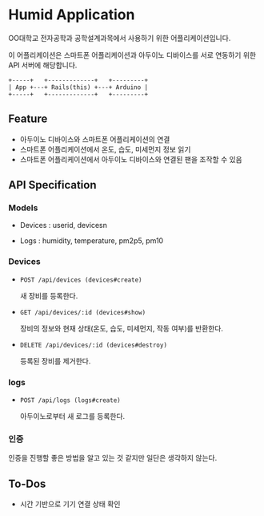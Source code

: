 # Humid Application

OO대학교 전자공학과 공학설계과목에서 사용하기 위한 어플리케이션입니다.

이 어플리케이션은 스마트폰 어플리케이션과 아두이노 디바이스를 서로 연동하기 위한 API 서버에 해당합니다.

```plaintext
+-----+   +-------------+   +---------+
| App +---+ Rails(this) +---+ Arduino |
+-----+   +-------------+   +---------+
```

## Feature

* 아두이노 디바이스와 스마트폰 어플리케이션의 연결
* 스마트폰 어플리케이션에서 온도, 습도, 미세먼지 정보 읽기
* 스마트폰 어플리케이션에서 아두이노 디바이스와 연결된 팬을 조작할 수 있음

## API Specification

### Models

* Devices : userid, devicesn

* Logs : humidity, temperature, pm2p5, pm10

### Devices

* `POST /api/devices (devices#create)`

    새 장비를 등록한다.

* `GET /api/devices/:id (devices#show)`

    장비의 정보와 현재 상태(온도, 습도, 미세먼지, 작동 여부)를 반환한다.

* `DELETE /api/devices/:id (devices#destroy)`

    등록된 장비를 제거한다.

### logs

* `POST /api/logs (logs#create)`

    아두이노로부터 새 로그를 등록한다.

### 인증

인증을 진행할 좋은 방법을 알고 있는 것 같지만 일단은 생각하지 않는다.

## To-Dos

* 시간 기반으로 기기 연결 상태 확인

